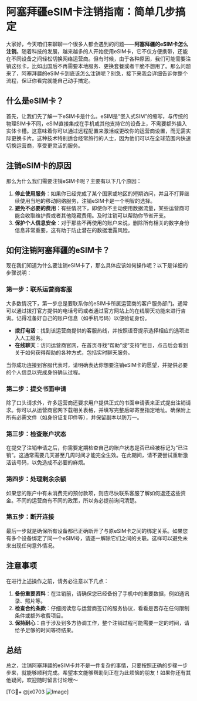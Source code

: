 # 阿塞拜疆eSIM卡注销指南：简单几步搞定

大家好，今天咱们来聊聊一个很多人都会遇到的问题——**阿塞拜疆的eSIM卡怎么注销**。随着科技的发展，越来越多的人开始使用eSIM卡，它不仅方便携带，还能在不同设备之间轻松切换网络运营商。但有时候，由于各种原因，我们可能需要注销这张卡。比如出国后不再需要本地服务、更换套餐或者干脆不想用了。那么问题来了，阿塞拜疆的eSIM卡到底该怎么注销呢？别急，接下来我会详细告诉你整个流程，保证你看完就能自己动手搞定。

## 什么是eSIM卡？

首先，让我们先了解一下eSIM卡是什么。eSIM是“嵌入式SIM”的缩写，与传统的物理SIM卡不同，eSIM直接集成在手机或其他支持它的设备上，不需要额外插入实体卡槽。这意味着你可以通过远程配置来激活或更改你的运营商设置，而无需实际更换卡片。这种技术特别适合经常旅行的人士，因为他们可以在全球范围内快速切换运营商，享受更灵活的服务。

## 注销eSIM卡的原因

那么为什么我们需要注销eSIM卡呢？主要有以下几个原因：

1. **停止使用服务**：如果你已经完成了某个国家或地区的短期访问，并且不打算继续使用当地的移动网络服务，注销eSIM卡是一个明智的选择。
2. **避免不必要的费用**：有些情况下，即使你不主动使用数据流量，某些运营商可能会收取维护费或者其他隐藏费用。及时注销可以帮助你节省开支。
3. **保护个人信息安全**：对于那些不再使用的账户来说，删除所有相关的数字身份信息非常重要，这有助于防止潜在的数据泄露风险。

## 如何注销阿塞拜疆的eSIM卡？

现在我们知道为什么要注销eSIM卡了，那么具体应该如何操作呢？以下是详细的步骤说明：

### 第一步：联系运营商客服

大多数情况下，第一步总是要联系你的eSIM卡所属运营商的客户服务部门。通常可以通过拨打官方提供的电话号码或者通过官方网站上的在线聊天功能来进行咨询。记得准备好自己的账户信息（如手机号码）以便验证身份。

- **拨打电话**：找到该运营商提供的客服热线，并按照语音提示选择相应的选项进入人工服务。
- **在线聊天**：访问运营商官网，在首页寻找“帮助”或“支持”栏目，点击后会看到关于如何获得帮助的各种方式，包括实时聊天服务。

当你成功连接到客服代表时，请明确表达你想要注销eSIM卡的愿望，并提供必要的个人信息以完成身份确认过程。

### 第二步：提交书面申请

除了口头请求外，许多运营商还要求用户提供正式的书面申请表来正式提出注销请求。你可以从运营商官网下载相关表格，并填写完整后邮寄至指定地址。确保附上所有必需文件（如身份证复印件等），并保留副本以防万一。

### 第三步：检查账户状态

在提交了注销申请之后，你需要定期检查自己的账户状态是否已经被标记为“已注销”。这通常需要几天甚至几周时间才能完全生效。在此期间，请不要尝试重新激活该号码，以免造成不必要的麻烦。

### 第四步：处理剩余余额

如果您的账户中有未消费完的预付款项，则应尽快联系客服了解如何退还这些资金。不同的运营商有不同的政策，所以务必提前询问清楚。

### 第五步：断开连接

最后一步就是确保所有设备都已正确断开了与原eSIM卡之间的绑定关系。如果您有多个设备绑定了同一个eSIM号，请逐一解除它们之间的关联。这样可以避免未来出现任何意外情况。

## 注意事项

在进行上述操作之前，请务必注意以下几点：

1. **备份重要资料**：在注销前，请确保您已经备份了手机中的重要数据，例如通讯录、照片等。
2. **检查合约条款**：仔细阅读您与运营商签订的服务协议，看看是否存在任何限制条件或额外收费项目。
3. **保持耐心**：由于涉及到多方协调工作，整个注销过程可能需要一定的时间，请给予足够的时间等待结果。

## 总结

总之，注销阿塞拜疆的eSIM卡并不是一件复杂的事情，只要按照正确的步骤一步步来，就能够顺利完成。希望本文能够帮助到正在为此烦恼的朋友！如果你还有其他疑问，欢迎随时留言讨论哦～

[TG💪+ @jx0703 ![Image](https://github.com/user-attachments/assets/dbca1d08-cadb-493c-b0ec-ad6f7a83f270)]